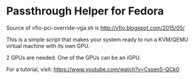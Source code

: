 # Passthrough Helper for Fedora

Source of vfio-pci-override-vga.sh is http://vfio.blogspot.com/2015/05/

This is a simple script that makes your system ready to run a KVM/QEMU virtual machine with its own GPU. 

2 GPUs are needed. One of the GPUs can be an iGPU. 

For a tutorial, visit: https://www.youtube.com/watch?v=Cssen5-QCk0
